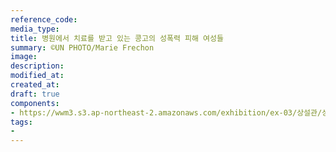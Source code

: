 ```yaml
---
reference_code:
media_type:
title: 병원에서 치료를 받고 있는 콩고의 성폭력 피해 여성들
summary: ©UN PHOTO/Marie Frechon
image:
description:
modified_at:
created_at:
draft: true
components:
- https://wwm3.s3.ap-northeast-2.amazonaws.com/exhibition/ex-03/상설관/상설관1+오른편/2-9.160026.jpg
tags:
-
---
```


